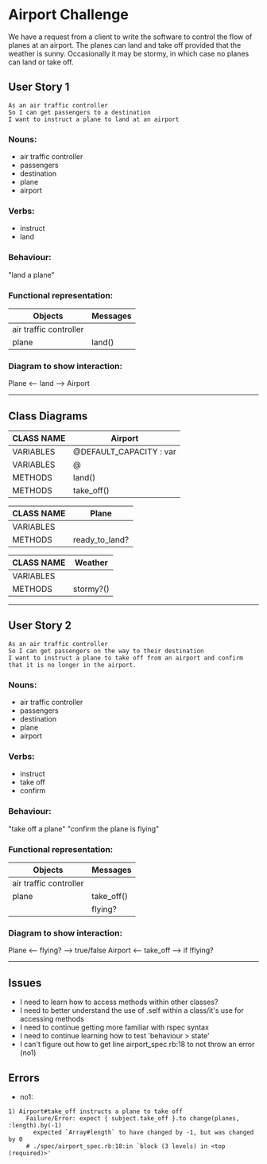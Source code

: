 # Airport Challenge
We have a request from a client to write the software to control the flow of planes at an airport. The planes can land and take off provided that the weather is sunny. Occasionally it may be stormy, in which case no planes can land or take off. 

## User Story 1
```
As an air traffic controller 
So I can get passengers to a destination 
I want to instruct a plane to land at an airport
```

### Nouns:
- air traffic controller
- passengers
- destination
- plane
- airport

### Verbs:
- instruct
- land

### Behaviour:
"land a plane"

### Functional representation:

|         Objects        | Messages |
|------------------------|----------|
| air traffic controller |          |
| plane                  | land()   |

### Diagram to show interaction:
Plane <-- land --> Airport

----------------------------------------

## Class Diagrams
| CLASS NAME | Airport                 | 
|------------|-------------------------|  
| VARIABLES  | @DEFAULT_CAPACITY : var |
| VARIABLES  | @                       |
| METHODS    | land()                  |
| METHODS    | take_off()              |

| CLASS NAME | Plane           | 
|------------|-----------------|  
| VARIABLES  |                 |
| METHODS    | ready_to_land?  |

| CLASS NAME | Weather   | 
|------------|-----------|  
| VARIABLES  |           |
| METHODS    | stormy?() | 

----------------------------------------

## User Story 2
```
As an air traffic controller 
So I can get passengers on the way to their destination 
I want to instruct a plane to take off from an airport and confirm that it is no longer in the airport.
```

### Nouns:
- air traffic controller
- passengers
- destination
- plane
- airport

### Verbs:
- instruct
- take off
- confirm

### Behaviour:
"take off a plane"
"confirm the plane is flying"

### Functional representation:

|         Objects        | Messages     |
|------------------------|--------------|
| air traffic controller |              |
| plane                  | take_off()   |
|                        | flying?      |

### Diagram to show interaction:
Plane <-- flying? --> true/false
Airport <-- take_off --> if !flying?

----------------------------------------

## Issues
- I need to learn how to access methods within other classes?
- I need to better understand the use of .self within a class/it's use for accessing methods
- I need to continue getting more familiar with rspec syntax 
- I need to continue learning how to test 'behaviour > state'
- I can't figure out how to get line airport_spec.rb:18 to not throw an error (no1)

## Errors
- no1: 
```
1) Airport#take_off instructs a plane to take off
     Failure/Error: expect { subject.take_off }.to change(planes, :length).by(-1)
       expected `Array#length` to have changed by -1, but was changed by 0
     # ./spec/airport_spec.rb:18:in `block (3 levels) in <top (required)>'
```